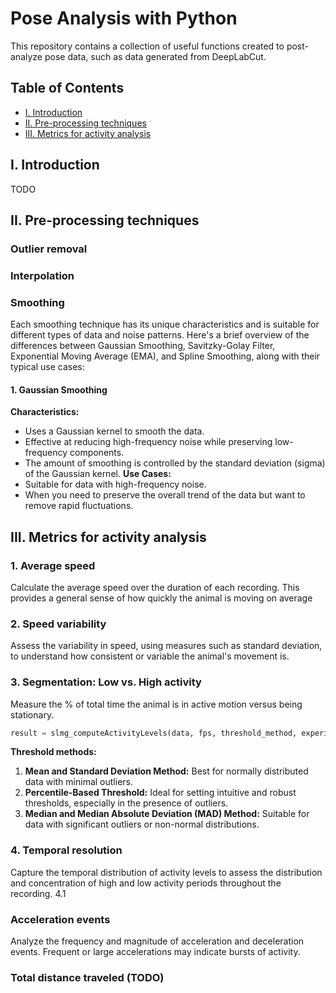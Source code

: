  # Pose Analysis with Python 

This repository contains a collection of useful functions created to post-analyze pose data, such as data generated from DeepLabCut.
## Table of Contents
- [I. Introduction](#item-one)
- [II. Pre-processing techniques](#item-two)
- [III. Metrics for activity analysis](#item-three)

<a id="item-one"></a>
## I. Introduction
TODO

<a id="item-two"></a>
## II. Pre-processing techniques
### Outlier removal
### Interpolation 
### Smoothing 
Each smoothing technique has its unique characteristics and is suitable for different types of data and noise patterns. 
Here's a brief overview of the differences between Gaussian Smoothing, Savitzky-Golay Filter, Exponential Moving Average (EMA), and Spline Smoothing, along with their typical use cases:
#### 1. Gaussian Smoothing
**Characteristics:**
+ Uses a Gaussian kernel to smooth the data.
+ Effective at reducing high-frequency noise while preserving low-frequency components.
+ The amount of smoothing is controlled by the standard deviation (sigma) of the Gaussian kernel.
**Use Cases:**
+ Suitable for data with high-frequency noise.
+ When you need to preserve the overall trend of the data but want to remove rapid fluctuations.

<a id="item-three"></a>
## III. Metrics for activity analysis

### 1. Average speed
Calculate the average speed over the duration of each recording. This provides a general sense of how quickly the animal is moving on average

### 2. Speed variability
Assess the variability in speed, using measures such as standard deviation, to understand how consistent or variable the animal's movement is.

### 3. Segmentation: Low vs. High activity
Measure the % of total time the animal is in active motion versus being stationary. 
```python
result = slmg_computeActivityLevels(data, fps, threshold_method, experiment_info, plot=True)
```
**Threshold methods:**
1. **Mean and Standard Deviation Method:**
   Best for normally distributed data with minimal outliers.
2. **Percentile-Based Threshold:**
   Ideal for setting intuitive and robust thresholds, especially in the presence of outliers.
3. **Median and Median Absolute Deviation (MAD) Method:**
   Suitable for data with significant outliers or non-normal distributions.

### 4. Temporal resolution
Capture the temporal distribution of activity levels to assess the distribution and concentration of high and low activity periods throughout the recording.
4.1 
### Acceleration events
Analyze the frequency and magnitude of acceleration and deceleration events. Frequent or large accelerations may indicate bursts of activity.
### Total distance traveled (TODO)




     
